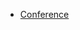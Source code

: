 * [Conference](https://colocatedeventsna2023.sched.com/event/1RoIf/closing-remarks-program-committee-members-austin-parker-honeycombio-eduardo-silva-calyptia-richard-hartmann-grafana-labs)
